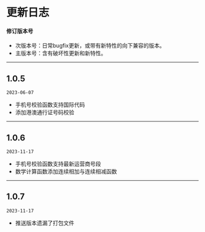 # 更新日志
#### 修订版本号
- 次版本号：日常bugfix更新，或带有新特性的向下兼容的版本。
- 主版本号：含有破坏性更新和新特性。

---
## 1.0.5

`2023-06-07`

- 手机号校验函数支持国际代码
- 添加港澳通行证号码校验

---
## 1.0.6

`2023-11-17`

- 手机号校验函数支持最新运营商号段
- 数学计算函数添加连续相加与连续相减函数

---
## 1.0.7

`2023-11-17`

- 推送版本遗漏了打包文件